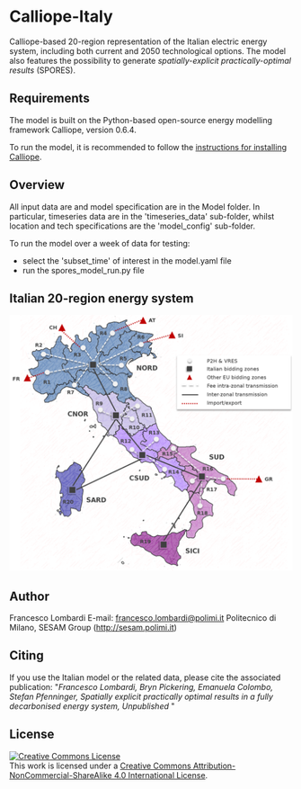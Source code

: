 # Calliope-Italy
Calliope-based 20-region representation of the Italian electric energy system, including both current and 2050 technological options.
The model also features the possibility to generate *spatially-explicit practically-optimal results* (SPORES).

## Requirements
The model is built on the Python-based open-source energy modelling framework Calliope, version 0.6.4. 

To run the model, it is recommended to follow the [instructions for installing Calliope](https://calliope.readthedocs.io/en/stable/user/installation.html).

## Overview
All input data are and model specification are in the Model folder. In particular, timeseries data are in the 'timeseries_data' sub-folder, whilst location and tech specifications are the 'model_config' sub-folder.

To run the model over a week of data for testing:
- select the 'subset_time' of interest in the model.yaml file
- run the spores_model_run.py file

## Italian 20-region energy system

<img src="https://github.com/FLomb/Calliope-Italy/blob/master/italy_model_map.png" width="600">

## Author
Francesco Lombardi
E-mail: francesco.lombardi@polimi.it
Politecnico di Milano, SESAM Group (http://sesam.polimi.it)

## Citing
If you use the Italian model or the related data, please cite the associated publication: "*Francesco Lombardi, Bryn Pickering, Emanuela Colombo, Stefan Pfenninger, Spatially explicit practically optimal results in a fully decarbonised energy system, Unpublished* "

## License
<a rel="license" href="http://creativecommons.org/licenses/by-nc-sa/4.0/"><img alt="Creative Commons License" style="border-width:0" src="https://i.creativecommons.org/l/by-nc-sa/4.0/88x31.png" /></a><br />This work is licensed under a <a rel="license" href="http://creativecommons.org/licenses/by-nc-sa/4.0/">Creative Commons Attribution-NonCommercial-ShareAlike 4.0 International License</a>.
